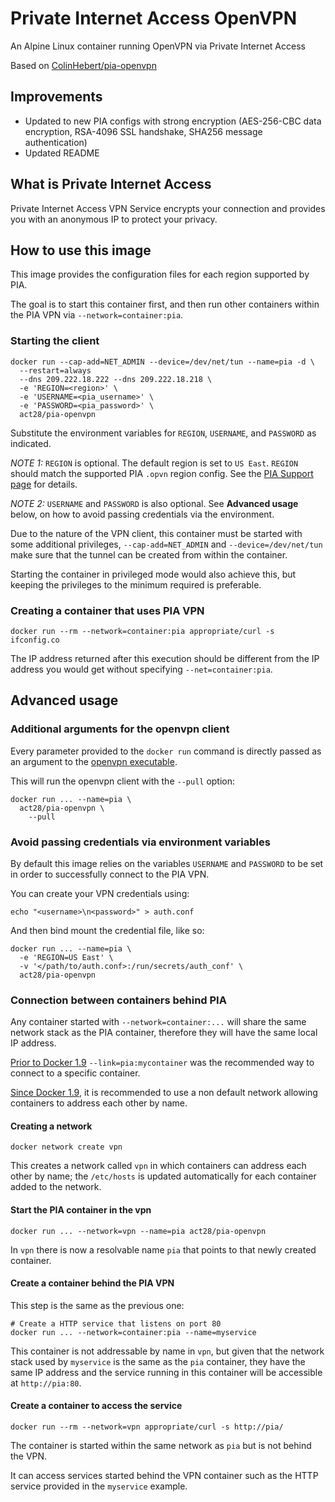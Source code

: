 # Private Internet Access OpenVPN

An Alpine Linux container running OpenVPN via Private Internet Access

Based on [ColinHebert/pia-openvpn](https://hub.docker.com/r/colinhebert/pia-openvpn/)

## Improvements

* Updated to new PIA configs with strong encryption (AES-256-CBC data encryption, RSA-4096 SSL handshake, SHA256 message authentication)
* Updated README

## What is Private Internet Access

Private Internet Access VPN Service encrypts your connection and provides you with an anonymous IP to protect your privacy.

## How to use this image

This image provides the configuration files for each region supported by PIA.

The goal is to start this container first, and then run other containers within the PIA VPN via `--network=container:pia`.

### Starting the client

```Shell
docker run --cap-add=NET_ADMIN --device=/dev/net/tun --name=pia -d \
  --restart=always
  --dns 209.222.18.222 --dns 209.222.18.218 \
  -e 'REGION=<region>' \
  -e 'USERNAME=<pia_username>' \
  -e 'PASSWORD=<pia_password>' \
  act28/pia-openvpn
```

Substitute the environment variables for `REGION`, `USERNAME`, and `PASSWORD` as indicated.

*NOTE 1:* `REGION` is optional. The default region is set to `US East`. `REGION` should match the supported PIA `.opvn` region config. See the [PIA Support page](https://www.privateinternetaccess.com/pages/client-support/#third) for details.

*NOTE 2:* `USERNAME` and `PASSWORD` is also optional. See __Advanced usage__ below, on how to avoid passing credentials via the environment.

Due to the nature of the VPN client, this container must be started with some additional privileges, `--cap-add=NET_ADMIN` and `--device=/dev/net/tun` make sure that the tunnel can be created from within the container.

Starting the container in privileged mode would also achieve this, but keeping the privileges to the minimum required is preferable.

### Creating a container that uses PIA VPN

```Shell
docker run --rm --network=container:pia appropriate/curl -s ifconfig.co
```

The IP address returned after this execution should be different from the IP address you would get without specifying `--net=container:pia`.

## Advanced usage

### Additional arguments for the openvpn client

Every parameter provided to the `docker run` command is directly passed as an argument to the [openvpn executable](https://community.openvpn.net/openvpn/wiki/Openvpn24ManPage).

This will run the openvpn client with the `--pull` option:

```Shell
docker run ... --name=pia \
  act28/pia-openvpn \
    --pull
```

### Avoid passing credentials via environment variables

By default this image relies on the variables `USERNAME` and `PASSWORD` to be set in order to successfully connect to the PIA VPN.

You can create your VPN credentials using:

```Shell
echo "<username>\n<password>" > auth.conf
```

And then bind mount the credential file, like so:

```Shell
docker run ... --name=pia \
  -e 'REGION=US East' \
  -v '</path/to/auth.conf>:/run/secrets/auth_conf' \
  act28/pia-openvpn
```

### Connection between containers behind PIA

Any container started with `--network=container:...` will share the same network stack as the PIA container, therefore they will have the same local IP address.

[Prior to Docker 1.9](https://docs.docker.com/engine/userguide/networking/default_network/dockerlinks/) `--link=pia:mycontainer` was the recommended way to connect to a specific container.

[Since Docker 1.9](https://docs.docker.com/engine/userguide/networking/dockernetworks/), it is recommended to use a non default network allowing containers to address each other by name.

#### Creating a network

```Shell
docker network create vpn
```

This creates a network called `vpn` in which containers can address each other by name; the `/etc/hosts` is updated automatically for each container added to the network.

#### Start the PIA container in the vpn

```Shell
docker run ... --network=vpn --name=pia act28/pia-openvpn
```

In `vpn` there is now a resolvable name `pia` that points to that newly created container.

#### Create a container behind the PIA VPN

This step is the same as the previous one:

```Shell
# Create a HTTP service that listens on port 80
docker run ... --network=container:pia --name=myservice
```

This container is not addressable by name in `vpn`, but given that the network stack used by `myservice` is the same as the `pia` container, they have the same IP address and the service running in this container will be accessible at `http://pia:80`.

#### Create a container to access the service

```Shell
docker run --rm --network=vpn appropriate/curl -s http://pia/
```

The container is started within the same network as `pia` but is not behind the VPN.

It can access services started behind the VPN container such as the HTTP service provided in the `myservice` example.
